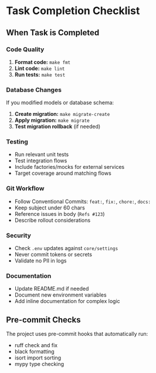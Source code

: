 # Task Completion Checklist

## When Task is Completed

### Code Quality
1. **Format code:** `make fmt`
2. **Lint code:** `make lint`
3. **Run tests:** `make test`

### Database Changes
If you modified models or database schema:
1. **Create migration:** `make migrate-create`
2. **Apply migration:** `make migrate`
3. **Test migration rollback** (if needed)

### Testing
- Run relevant unit tests
- Test integration flows
- Include factories/mocks for external services
- Target coverage around matching flows

### Git Workflow
- Follow Conventional Commits: `feat:`, `fix:`, `chore:`, `docs:`
- Keep subject under 60 chars
- Reference issues in body (`Refs #123`)
- Describe rollout considerations

### Security
- Check `.env` updates against `core/settings`
- Never commit tokens or secrets
- Validate no PII in logs

### Documentation
- Update README.md if needed
- Document new environment variables
- Add inline documentation for complex logic

## Pre-commit Checks
The project uses pre-commit hooks that automatically run:
- ruff check and fix
- black formatting
- isort import sorting
- mypy type checking
